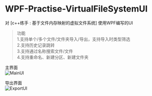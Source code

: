 # WPF-Practise-VirtualFileSystemUI
 对 [c++练手 : 基于文件内存映射的虚拟文件系统] 使用WPF编写的UI  
 
>功能  
   1.支持单个/多个文件/文件夹导入/导出，支持导入时类型筛选  
   2.支持历史记录跳转  
   3.支持通过名称搜索文件/文件  
   4.支持重命名、新建分区、新建文件夹
    
主界面  
![MainUI](https://raw.githubusercontent.com/IPpaTsuEr/WPF-Practise-VisualFileSystemUI/master/UI/UI.png)

导出界面  
![ExportUI](https://raw.githubusercontent.com/IPpaTsuEr/WPF-Practise-VisualFileSystemUI/master/UI/Export.jpg)
